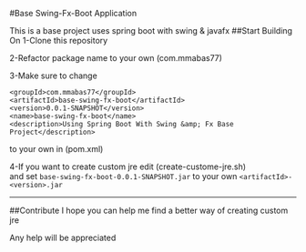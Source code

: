 #Base Swing-Fx-Boot Application 

This is a base project uses spring boot with swing & javafx
##Start Building On
1-Clone this repository

2-Refactor package name to your own (com.mmabas77) 

3-Make sure to change
 
  `<groupId>com.mmabas77</groupId>`  
  `<artifactId>base-swing-fx-boot</artifactId>`  
  `<version>0.0.1-SNAPSHOT</version>`  
  `<name>base-swing-fx-boot</name>`  
  `<description>Using Spring Boot With Swing &amp; Fx Base Project</description>`  
  
to your own in (pom.xml)

4-If you want to create custom jre edit (create-custome-jre.sh)  
and set `base-swing-fx-boot-0.0.1-SNAPSHOT.jar`
to your own `<artifactId>-<version>.jar`

---

##Contribute 
I hope you can help me find a better way of creating custom jre

Any help will be appreciated
   